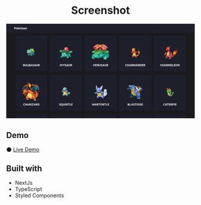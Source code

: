 <h1 align="center">Screenshot</h1>

![img](https://github.com/JonathanSaan/PokeSaan/blob/3d99a44b29d957b15e251ece67219735317dea2b/screenshot.png)

## Demo
🌑 [Live Demo](http://pokesaan.vercel.app/)

## Built with
* NextJs
* TypeScript
* Styled Components
